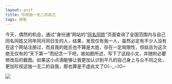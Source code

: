 ```yaml
---
layout: post
title: 珍视独一无二的自己
tags: 随笔
---
```


今天，偶然的机会，通过“身份通”网站的“[同名同姓](http://zhaoren.idtag.cn/samename/searchName!searchIndex.htm)”页面查询了全国范围内与自己同名同姓又同年同月同日生的人，结果，发现仅有我一人，虽然必定有不少人没有在这个网站注册过，而且我的姓氏也不算是大姓，存在一定局限性，但姑且为这次绝无仅有的“天下第一”而纪念一下吧，故如题所述，写下了这段小文，并随附必要修改后的截图。如果这小点滴能够让我更加认识到平凡的自己身上与众不同之处，更加珍视这独一无二的自我，那也算是不虚此文了O(∩_∩)O~

![](http://image.cpxxpc.com/ziji.png-700)

